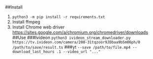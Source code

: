 ##Install
1. ```python3 -m pip install -r requirements.txt```
2. Install ffmpeg
3. Install Chrome web driver https://sites.google.com/a/chromium.org/chromedriver/downloads
##Use
###Ivideon
```python3 ivideon_stream_downloader.py https://tv.ivideon.com/camera/200-31tqzoor9JDbaa9bSm06ph/0 /path/to/save/result.ts```
###yt
```--save /path/to/file.mp4 --download_last_hours .1 --video_url "..."```